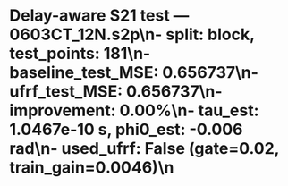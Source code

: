 # Delay-aware S21 test — 0603CT_12N.s2p\n- split: block, test_points: 181\n- baseline_test_MSE: 0.656737\n- ufrf_test_MSE: 0.656737\n- improvement: 0.00%\n- tau_est: 1.0467e-10 s, phi0_est: -0.006 rad\n- used_ufrf: False (gate=0.02, train_gain=0.0046)\n
